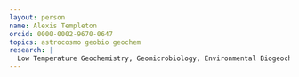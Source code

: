 ```yaml
---
layout: person
name: Alexis Templeton
orcid: 0000-0002-9670-0647
topics: astrocosmo geobio geochem
research: |
  Low Temperature Geochemistry, Geomicrobiology, Environmental Biogeochemistry
---
```

